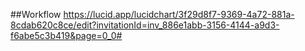 ##Workflow
https://lucid.app/lucidchart/3f29d8f7-9369-4a72-881a-8cdab620c8ce/edit?invitationId=inv_886e1abb-3156-4144-a9d3-f6abe5c3b419&page=0_0#
